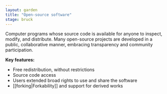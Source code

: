```yaml
---  
layout: garden
title: "Open-source software"
stage: bruck
---
```


Computer programs whose source code is available for anyone to inspect, modify, and distribute. Many open-source projects are developed in a public, collaborative manner, embracing transparency and community participation.

**Key features:**
- Free redistribution, without restrictions
- Source code access
- Users extended broad rights to use and share the software
- [[forking|Forkability]] and support for derived works